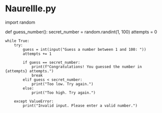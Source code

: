 # Naurellle.py
import random

def guess_number():
    secret_number = random.randint(1, 100)
    attempts = 0

    while True:
        try:
            guess = int(input("Guess a number between 1 and 100: "))
            attempts += 1

            if guess == secret_number:
                print(f"Congratulations! You guessed the number in {attempts} attempts.")
                break
            elif guess < secret_number:
                print("Too low. Try again.")
            else:
                print("Too high. Try again.")

        except ValueError:
            print("Invalid input. Please enter a valid number.")


